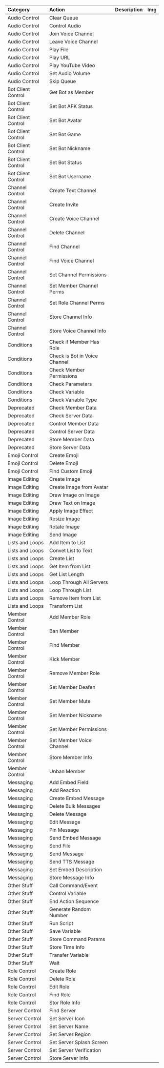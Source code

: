 Category | Action | Description | Img
:-|:-|:-|:-:
Audio Control | Clear Queue | | 
Audio Control | Control Audio | | 
Audio Control | Join Voice Channel | | 
Audio Control | Leave Voice Channel | | 
Audio Control | Play File | | 
Audio Control | Play URL | | 
Audio Control | Play YouTube Video | | 
Audio Control | Set Audio Volume | | 
Audio Control | Skip Queue | | 
Bot Client Control | Get Bot as Member | | 
Bot Client Control | Set Bot AFK Status | | 
Bot Client Control | Set Bot Avatar | | 
Bot Client Control | Set Bot Game | | 
Bot Client Control | Set Bot Nickname | | 
Bot Client Control | Set Bot Status | | 
Bot Client Control | Set Bot Username | | 
Channel Control | Create Text Channel | | 
Channel Control | Create Invite | | 
Channel Control | Create Voice Channel | | 
Channel Control | Delete Channel | | 
Channel Control | Find Channel | | 
Channel Control | Find Voice Channel | | 
Channel Control | Set Channel Permissions | | 
Channel Control | Set Member Channel Perms | | 
Channel Control | Set Role Channel Perms | | 
Channel Control | Store Channel Info | | 
Channel Control | Store Voice Channel Info | | 
Conditions | Check if Member Has Role  | | 
Conditions | Check is Bot in Voice Channel | | 
Conditions | Check Member Permissions | | 
Conditions | Check Parameters | | 
Conditions | Check Variable | | 
Conditions | Check Variable Type | | 
Deprecated | Check Member Data | | 
Deprecated | Check Server Data | | 
Deprecated | Control Member Data | | 
Deprecated | Control Server Data | | 
Deprecated | Store Member Data | | 
Deprecated | Store Server Data | | 
Emoji Control | Create Emoji | | 
Emoji Control | Delete Emoji | | 
Emoji Control | Find Custom Emoji | | 
Image Editing | Create Image | | 
Image Editing | Create Image from Avatar | | 
Image Editing | Draw Image on Image | | 
Image Editing | Draw Text on Image | | 
Image Editing | Apply Image Effect | | 
Image Editing | Resize Image | | 
Image Editing | Rotate Image | | 
Image Editing | Send Image | | 
Lists and Loops | Add Item to List | | 
Lists and Loops | Convet List to Text | | 
Lists and Loops | Create List | | 
Lists and Loops | Get Item from List | | 
Lists and Loops | Get List Length | | 
Lists and Loops | Loop Through All Servers | | 
Lists and Loops | Loop Through List | | 
Lists and Loops | Remove Item from List | | 
Lists and Loops | Transform List | | 
Member Control | Add Member Role | | 
Member Control | Ban Member | | 
Member Control | Find Member | | 
Member Control | Kick Member | | 
Member Control | Remove Member Role | | 
Member Control | Set Member Deafen | | 
Member Control | Set Member Mute | | 
Member Control | Set Member Nickname | | 
Member Control | Set Member Permissions | | 
Member Control | Set Member Voice Channel | | 
Member Control | Store Member Info | | 
Member Control | Unban Member | | 
Messaging | Add Embed Field | | 
Messaging | Add Reaction | | 
Messaging | Create Embed Message | | 
Messaging | Delete Bulk Messages | | 
Messaging | Delete Message | | 
Messaging | Edit Message | | 
Messaging | Pin Message | | 
Messaging | Send Embed Message | | 
Messaging | Send File | | 
Messaging | Send Message | | 
Messaging | Send TTS Message | | 
Messaging | Set Embed Description | | 
Messaging | Store Message Info | | 
Other Stuff | Call Command/Event | | 
Other Stuff | Control Variable | | 
Other Stuff | End Action Sequence | | 
Other Stuff | Generate Random Number | | 
Other Stuff | Run Script | | 
Other Stuff | Save Variable | | 
Other Stuff | Store Command Params | | 
Other Stuff | Store Time Info | | 
Other Stuff | Transfer Variable | | 
Other Stuff | Wait | | 
Role Control | Create Role | | 
Role Control | Delete Role | | 
Role Control | Edit Role | | 
Role Control | Find Role | | 
Role Control | Stor Role Info | | 
Server Control | Find Server | |
Server Control | Set Server Icon | |
Server Control | Set Server Name | |
Server Control | Set Server Region | |
Server Control | Set Server Splash Screen | |
Server Control | Set Server Verification | |
Server Control | Store Server Info | |
